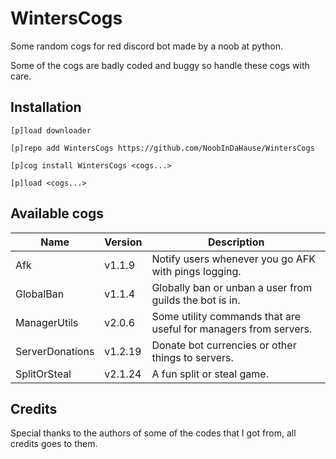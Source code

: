 # WintersCogs

Some random cogs for red discord bot made by a noob at python.

Some of the cogs are badly coded and buggy so handle these cogs with care.

## Installation

```
[p]load downloader

[p]repo add WintersCogs https://github.com/NoobInDaHause/WintersCogs

[p]cog install WintersCogs <cogs...>

[p]load <cogs...>
```

## Available cogs

| Name            |  Version  | Description                                                      |
| --------------- | --------- | ---------------------------------------------------------------- |
| Afk             |  v1.1.9   | Notify users whenever you go AFK with pings logging.             |
| GlobalBan       |  v1.1.4   | Globally ban or unban a user from guilds the bot is in.          |
| ManagerUtils    |  v2.0.6   | Some utility commands that are useful for managers from servers. |
| ServerDonations |  v1.2.19  | Donate bot currencies or other things to servers.                |
| SplitOrSteal    |  v2.1.24  | A fun split or steal game.                                       |

## Credits

Special thanks to the authors of some of the codes that I got from, all credits goes to them.